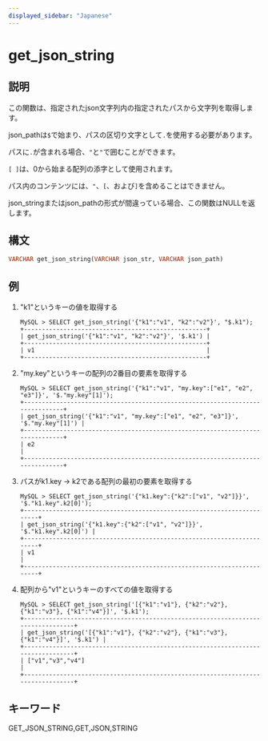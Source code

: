 ```yaml
---
displayed_sidebar: "Japanese"
---
```


# get_json_string

## 説明

この関数は、指定されたjson文字列内の指定されたパスから文字列を取得します。

json_pathは`$`で始まり、パスの区切り文字として`.`を使用する必要があります。

パスに`.`が含まれる場合、`"`と`"`で囲むことができます。

`[ ]`は、0から始まる配列の添字として使用されます。

パス内のコンテンツには、`"`、`[`、および`]`を含めることはできません。

json_stringまたはjson_pathの形式が間違っている場合、この関数はNULLを返します。

## 構文

```Haskell
VARCHAR get_json_string(VARCHAR json_str, VARCHAR json_path)
```

## 例

1. "k1"というキーの値を取得する

    ```Plain Text
    MySQL > SELECT get_json_string('{"k1":"v1", "k2":"v2"}', "$.k1");
    +---------------------------------------------------+
    | get_json_string('{"k1":"v1", "k2":"v2"}', '$.k1') |
    +---------------------------------------------------+
    | v1                                                |
    +---------------------------------------------------+
    ```

2. "my.key"というキーの配列の2番目の要素を取得する

    ```Plain Text
    MySQL > SELECT get_json_string('{"k1":"v1", "my.key":["e1", "e2", "e3"]}', '$."my.key"[1]');
    +------------------------------------------------------------------------------+
    | get_json_string('{"k1":"v1", "my.key":["e1", "e2", "e3"]}', '$."my.key"[1]') |
    +------------------------------------------------------------------------------+
    | e2                                                                           |
    +------------------------------------------------------------------------------+
    ```

3. パスがk1.key -> k2である配列の最初の要素を取得する

    ```Plain Text
    MySQL > SELECT get_json_string('{"k1.key":{"k2":["v1", "v2"]}}', '$."k1.key".k2[0]');
    +-----------------------------------------------------------------------+
    | get_json_string('{"k1.key":{"k2":["v1", "v2"]}}', '$."k1.key".k2[0]') |
    +-----------------------------------------------------------------------+
    | v1                                                                    |
    +-----------------------------------------------------------------------+
    ```

4. 配列から"v1"というキーのすべての値を取得する

    ```Plain Text
    MySQL > SELECT get_json_string('[{"k1":"v1"}, {"k2":"v2"}, {"k1":"v3"}, {"k1":"v4"}]', '$.k1');
    +---------------------------------------------------------------------------------+
    | get_json_string('[{"k1":"v1"}, {"k2":"v2"}, {"k1":"v3"}, {"k1":"v4"}]', '$.k1') |
    +---------------------------------------------------------------------------------+
    | ["v1","v3","v4"]                                                                |
    +---------------------------------------------------------------------------------+
    ```

## キーワード

GET_JSON_STRING,GET,JSON,STRING
